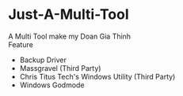 # Just-A-Multi-Tool
A Multi Tool make my Doan Gia Thinh  
Feature
- Backup Driver
- Massgravel (Third Party)
- Chris Titus Tech's Windows Utility (Third Party)
- Windows Godmode
